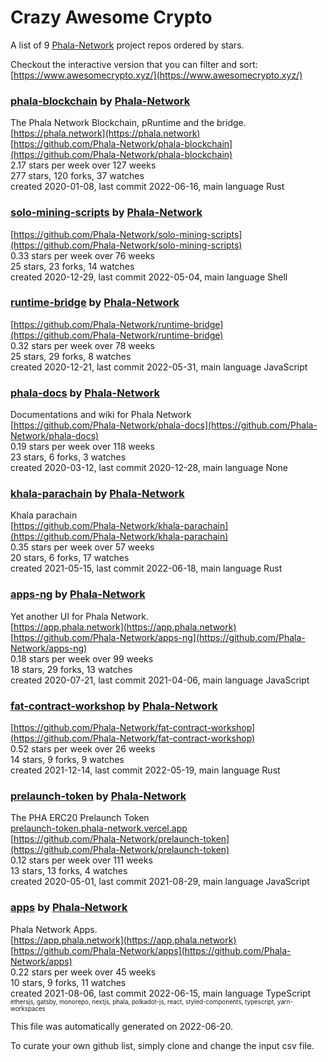 # Crazy Awesome Crypto
A list of 9 [Phala-Network](https://github.com/Phala-Network) project repos ordered by stars.  

Checkout the interactive version that you can filter and sort: 
[https://www.awesomecrypto.xyz/](https://www.awesomecrypto.xyz/)  


### [phala-blockchain](https://github.com/Phala-Network/phala-blockchain) by [Phala-Network](https://github.com/Phala-Network)  
The Phala Network Blockchain, pRuntime and the bridge.  
[https://phala.network](https://phala.network)  
[https://github.com/Phala-Network/phala-blockchain](https://github.com/Phala-Network/phala-blockchain)  
2.17 stars per week over 127 weeks  
277 stars, 120 forks, 37 watches  
created 2020-01-08, last commit 2022-06-16, main language Rust  


### [solo-mining-scripts](https://github.com/Phala-Network/solo-mining-scripts) by [Phala-Network](https://github.com/Phala-Network)  
  
[https://github.com/Phala-Network/solo-mining-scripts](https://github.com/Phala-Network/solo-mining-scripts)  
0.33 stars per week over 76 weeks  
25 stars, 23 forks, 14 watches  
created 2020-12-29, last commit 2022-05-04, main language Shell  


### [runtime-bridge](https://github.com/Phala-Network/runtime-bridge) by [Phala-Network](https://github.com/Phala-Network)  
  
[https://github.com/Phala-Network/runtime-bridge](https://github.com/Phala-Network/runtime-bridge)  
0.32 stars per week over 78 weeks  
25 stars, 29 forks, 8 watches  
created 2020-12-21, last commit 2022-05-31, main language JavaScript  


### [phala-docs](https://github.com/Phala-Network/phala-docs) by [Phala-Network](https://github.com/Phala-Network)  
Documentations and wiki for Phala Network  
[https://github.com/Phala-Network/phala-docs](https://github.com/Phala-Network/phala-docs)  
0.19 stars per week over 118 weeks  
23 stars, 6 forks, 3 watches  
created 2020-03-12, last commit 2020-12-28, main language None  


### [khala-parachain](https://github.com/Phala-Network/khala-parachain) by [Phala-Network](https://github.com/Phala-Network)  
Khala parachain  
[https://github.com/Phala-Network/khala-parachain](https://github.com/Phala-Network/khala-parachain)  
0.35 stars per week over 57 weeks  
20 stars, 6 forks, 17 watches  
created 2021-05-15, last commit 2022-06-18, main language Rust  


### [apps-ng](https://github.com/Phala-Network/apps-ng) by [Phala-Network](https://github.com/Phala-Network)  
Yet another UI for Phala Network.  
[https://app.phala.network](https://app.phala.network)  
[https://github.com/Phala-Network/apps-ng](https://github.com/Phala-Network/apps-ng)  
0.18 stars per week over 99 weeks  
18 stars, 29 forks, 13 watches  
created 2020-07-21, last commit 2021-04-06, main language JavaScript  


### [fat-contract-workshop](https://github.com/Phala-Network/fat-contract-workshop) by [Phala-Network](https://github.com/Phala-Network)  
  
[https://github.com/Phala-Network/fat-contract-workshop](https://github.com/Phala-Network/fat-contract-workshop)  
0.52 stars per week over 26 weeks  
14 stars, 9 forks, 9 watches  
created 2021-12-14, last commit 2022-05-19, main language Rust  


### [prelaunch-token](https://github.com/Phala-Network/prelaunch-token) by [Phala-Network](https://github.com/Phala-Network)  
The PHA ERC20 Prelaunch Token  
[prelaunch-token.phala-network.vercel.app](prelaunch-token.phala-network.vercel.app)  
[https://github.com/Phala-Network/prelaunch-token](https://github.com/Phala-Network/prelaunch-token)  
0.12 stars per week over 111 weeks  
13 stars, 13 forks, 4 watches  
created 2020-05-01, last commit 2021-08-29, main language JavaScript  


### [apps](https://github.com/Phala-Network/apps) by [Phala-Network](https://github.com/Phala-Network)  
Phala Network Apps.  
[https://app.phala.network](https://app.phala.network)  
[https://github.com/Phala-Network/apps](https://github.com/Phala-Network/apps)  
0.22 stars per week over 45 weeks  
10 stars, 9 forks, 11 watches  
created 2021-08-06, last commit 2022-06-15, main language TypeScript  
<sub><sup>ethersjs, gatsby, monorepo, nextjs, phala, polkadot-js, react, styled-components, typescript, yarn-workspaces</sup></sub>


This file was automatically generated on 2022-06-20.  

To curate your own github list, simply clone and change the input csv file.  